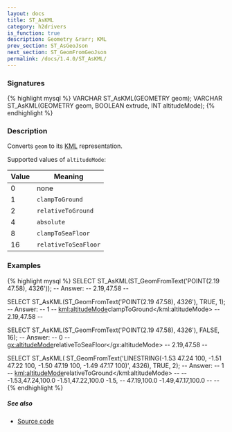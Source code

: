 ```yaml
---
layout: docs
title: ST_AsKML
category: h2drivers
is_function: true
description: Geometry &rarr; KML
prev_section: ST_AsGeoJson
next_section: ST_GeomFromGeoJson
permalink: /docs/1.4.0/ST_AsKML/
---
```


### Signatures

{% highlight mysql %}
VARCHAR ST_AsKML(GEOMETRY geom);
VARCHAR ST_AsKML(GEOMETRY geom, BOOLEAN extrude, INT altitudeMode);
{% endhighlight %}

### Description

Converts `geom` to its [KML][wiki] representation.

Supported values of `altitudeMode`:

| Value | Meaning              |
|-------|----------------------|
| 0     | none                 |
| 1     | `clampToGround`      |
| 2     | `relativeToGround`   |
| 4     | `absolute`           |
| 8     | `clampToSeaFloor`    |
| 16    | `relativeToSeaFloor` |

### Examples

{% highlight mysql %}
SELECT ST_AsKML(ST_GeomFromText('POINT(2.19 47.58), 4326'));
-- Answer: <Point>
--             <coordinates>2.19,47.58</coordinates>
--         </Point>

SELECT ST_AsKML(ST_GeomFromText('POINT(2.19 47.58), 4326'),
                TRUE, 1);
-- Answer: <Point>
--             <extrude>1</extrude>
--             <kml:altitudeMode>clampToGround</kml:altitudeMode>
--             <coordinates>2.19,47.58</coordinates>
--          </Point>

SELECT ST_AsKML(ST_GeomFromText('POINT(2.19 47.58), 4326'),
                FALSE, 16);
-- Answer: <Point>
--             <extrude>0</extrude>
--             <gx:altitudeMode>relativeToSeaFloor</gx:altitudeMode>
--             <coordinates>2.19,47.58</coordinates>
--         </Point>

SELECT ST_AsKML(
    ST_GeomFromText('LINESTRING(-1.53 47.24 100, -1.51 47.22 100,
                                -1.50 47.19 100, -1.49 47.17 100)',
                    4326),
    TRUE, 2);
-- Answer: <LineString>
--             <extrude>1</extrude>
--             <kml:altitudeMode>relativeToGround</kml:altitudeMode>
--             <coordinates>
--                 -1.53,47.24,100.0 -1.51,47.22,100.0 -1.5,
--                 47.19,100.0 -1.49,47.17,100.0
--             </coordinates>
--         </LineString>
{% endhighlight %}

##### See also

* <a href="https://github.com/orbisgis/h2gis/blob/master/h2gis-functions/src/main/java/org/h2gis/functions/io/kml/ST_AsKml.java" target="_blank">Source code</a>

[wiki]: http://en.wikipedia.org/wiki/Keyhole_Markup_Language
